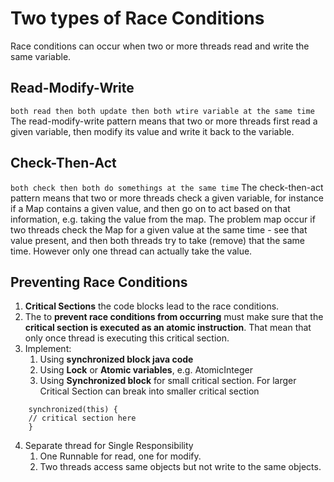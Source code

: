 # Two types of Race Conditions
Race conditions can occur when two or more threads read and write the same variable.
## Read-Modify-Write
`both read then both update then both wtire variable at the same time`
The read-modify-write pattern means that two or more threads first read a given variable, then modify its value and write it back to the variable.
## Check-Then-Act
`both check then both do somethings at the same time`
The check-then-act pattern means that two or more threads check a given variable, for instance if a Map contains a given value, and then go on to act based on that information, e.g. taking the value from the map.
The problem map occur if two threads check the Map for a given value at the same time - see that value present, and then both threads try to take (remove) that the same time. However only one thread can actually take the value.

## Preventing Race Conditions
1. **Critical Sections** the code blocks lead to the race conditions.
2. The to **prevent race conditions from occurring** must make sure that the **critical section is executed as an atomic instruction**. That mean that only once thread is executing this critical section.
3. Implement: 
	1. Using **synchronized block java code**
	2. Using **Lock** or **Atomic variables**, e.g. AtomicInteger
	3. Using **Synchronized block** for small critical section. For larger Critical Section can break into smaller critical section
```
	synchronized(this) {
	// critical section here
	}
```
4. Separate thread for Single Responsibility
	1. One Runnable for read, one for modify.
	2. Two threads access same objects but not write to the same objects.